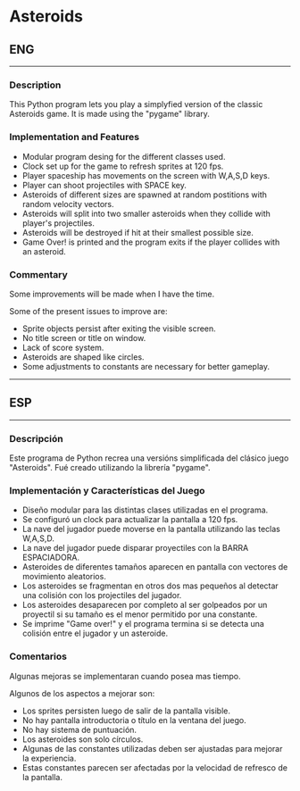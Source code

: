 # Asteroids

## ENG
---
### Description
This Python program lets you play a simplyfied version of the classic Asteroids game.
It is made using the "pygame" library.

### Implementation and Features
- Modular program desing for the different classes used.
- Clock set up for the game to refresh sprites at 120 fps.
- Player spaceship has movements on the screen with W,A,S,D keys.
- Player can shoot projectiles with SPACE key.
- Asteroids of different sizes are spawned at random postitions with random velocity vectors.
- Asteroids will split into two smaller asteroids when they collide with player's projectiles.
- Asteroids will be destroyed if hit at their smallest possible size.
- Game Over! is printed and the program exits if the player collides with an asteroid.

### Commentary

Some improvements will be made when I have the time.

Some of the present issues to improve are:
- Sprite objects persist after exiting the visible screen.
- No title screen or title on window.
- Lack of score system.
- Asteroids are shaped like circles.
- Some adjustments to constants are necessary for better gameplay.

---
## ESP
---
### Descripción
Este programa de Python recrea una versións simplificada del clásico juego "Asteroids".
Fué creado utilizando la librería "pygame".

### Implementación y Características del Juego
- Diseño modular para las distintas clases utilizadas en el programa.
- Se configuró un clock para actualizar la pantalla a 120 fps.
- La nave del jugador puede moverse en la pantalla utilizando las teclas W,A,S,D.
- La nave del jugador puede disparar proyectiles con la BARRA ESPACIADORA.
- Asteroides de diferentes tamaños aparecen en pantalla con vectores de movimiento aleatorios.
- Los asteroides se fragmentan en otros dos mas pequeños al detectar una colisión con los projectiles del jugador.
- Los asteroides desaparecen por completo al ser golpeados por un proyectil si su tamaño es el menor permitido por una constante.
- Se imprime "Game over!" y el programa termina si se detecta una colisión entre el jugador y un asteroide.

### Comentarios

Algunas mejoras se implementaran cuando posea mas tiempo.

Algunos de los aspectos a mejorar son:
- Los sprites persisten luego de salir de la pantalla visible.
- No hay pantalla introductoria o título en la ventana del juego.
- No hay sistema de puntuación.
- Los asteroides son solo círculos.
- Algunas de las constantes utilizadas deben ser ajustadas para mejorar la experiencia.
- Estas constantes parecen ser afectadas por la velocidad de refresco de la pantalla.
